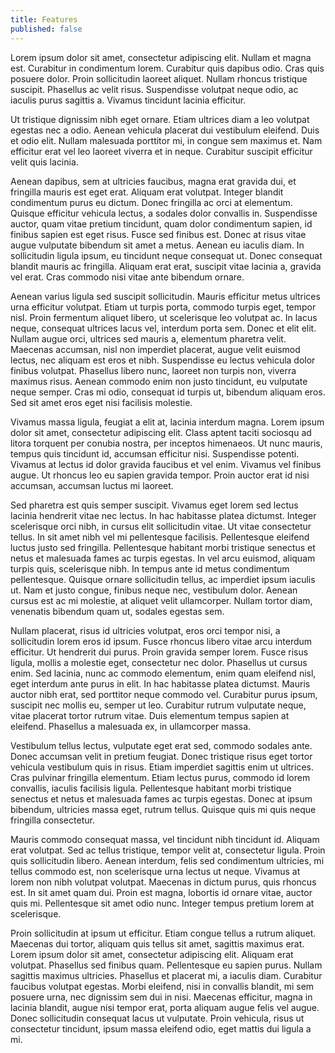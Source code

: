```yaml
---
title: Features
published: false
---
```


Lorem ipsum dolor sit amet, consectetur adipiscing elit. Nullam et magna est. Curabitur in condimentum lorem. Curabitur quis dapibus odio. Cras quis posuere dolor. Proin sollicitudin laoreet aliquet. Nullam rhoncus tristique suscipit. Phasellus ac velit risus. Suspendisse volutpat neque odio, ac iaculis purus sagittis a. Vivamus tincidunt lacinia efficitur.

Ut tristique dignissim nibh eget ornare. Etiam ultrices diam a leo volutpat egestas nec a odio. Aenean vehicula placerat dui vestibulum eleifend. Duis et odio elit. Nullam malesuada porttitor mi, in congue sem maximus et. Nam efficitur erat vel leo laoreet viverra et in neque. Curabitur suscipit efficitur velit quis lacinia.

Aenean dapibus, sem at ultricies faucibus, magna erat gravida dui, et fringilla mauris est eget erat. Aliquam erat volutpat. Integer blandit condimentum purus eu dictum. Donec fringilla ac orci at elementum. Quisque efficitur vehicula lectus, a sodales dolor convallis in. Suspendisse auctor, quam vitae pretium tincidunt, quam dolor condimentum sapien, id finibus sapien est eget risus. Fusce sed finibus est. Donec at risus vitae augue vulputate bibendum sit amet a metus. Aenean eu iaculis diam. In sollicitudin ligula ipsum, eu tincidunt neque consequat ut. Donec consequat blandit mauris ac fringilla. Aliquam erat erat, suscipit vitae lacinia a, gravida vel erat. Cras commodo nisi vitae ante bibendum ornare.

Aenean varius ligula sed suscipit sollicitudin. Mauris efficitur metus ultrices urna efficitur volutpat. Etiam ut turpis porta, commodo turpis eget, tempor nisl. Proin fermentum aliquet libero, ut scelerisque leo volutpat ac. In lacus neque, consequat ultrices lacus vel, interdum porta sem. Donec et elit elit. Nullam augue orci, ultrices sed mauris a, elementum pharetra velit. Maecenas accumsan, nisl non imperdiet placerat, augue velit euismod lectus, nec aliquam est eros et nibh. Suspendisse eu lectus vehicula dolor finibus volutpat. Phasellus libero nunc, laoreet non turpis non, viverra maximus risus. Aenean commodo enim non justo tincidunt, eu vulputate neque semper. Cras mi odio, consequat id turpis ut, bibendum aliquam eros. Sed sit amet eros eget nisi facilisis molestie.

Vivamus massa ligula, feugiat a elit at, lacinia interdum magna. Lorem ipsum dolor sit amet, consectetur adipiscing elit. Class aptent taciti sociosqu ad litora torquent per conubia nostra, per inceptos himenaeos. Ut nunc mauris, tempus quis tincidunt id, accumsan efficitur nisi. Suspendisse potenti. Vivamus at lectus id dolor gravida faucibus et vel enim. Vivamus vel finibus augue. Ut rhoncus leo eu sapien gravida tempor. Proin auctor erat id nisi accumsan, accumsan luctus mi laoreet.

Sed pharetra est quis semper suscipit. Vivamus eget lorem sed lectus lacinia hendrerit vitae nec lectus. In hac habitasse platea dictumst. Integer scelerisque orci nibh, in cursus elit sollicitudin vitae. Ut vitae consectetur tellus. In sit amet nibh vel mi pellentesque facilisis. Pellentesque eleifend luctus justo sed fringilla. Pellentesque habitant morbi tristique senectus et netus et malesuada fames ac turpis egestas. In vel arcu euismod, aliquam turpis quis, scelerisque nibh. In tempus ante id metus condimentum pellentesque. Quisque ornare sollicitudin tellus, ac imperdiet ipsum iaculis ut. Nam et justo congue, finibus neque nec, vestibulum dolor. Aenean cursus est ac mi molestie, at aliquet velit ullamcorper. Nullam tortor diam, venenatis bibendum quam ut, sodales egestas sem.

Nullam placerat, risus id ultricies volutpat, eros orci tempor nisi, a sollicitudin lorem eros id ipsum. Fusce rhoncus libero vitae arcu interdum efficitur. Ut hendrerit dui purus. Proin gravida semper lorem. Fusce risus ligula, mollis a molestie eget, consectetur nec dolor. Phasellus ut cursus enim. Sed lacinia, nunc ac commodo elementum, enim quam eleifend nisl, eget interdum ante purus in elit. In hac habitasse platea dictumst. Mauris auctor nibh erat, sed porttitor neque commodo vel. Curabitur purus ipsum, suscipit nec mollis eu, semper ut leo. Curabitur rutrum vulputate neque, vitae placerat tortor rutrum vitae. Duis elementum tempus sapien at eleifend. Phasellus a malesuada ex, in ullamcorper massa.

Vestibulum tellus lectus, vulputate eget erat sed, commodo sodales ante. Donec accumsan velit in pretium feugiat. Donec tristique risus eget tortor vehicula vestibulum quis in risus. Etiam imperdiet sagittis enim ut ultrices. Cras pulvinar fringilla elementum. Etiam lectus purus, commodo id lorem convallis, iaculis facilisis ligula. Pellentesque habitant morbi tristique senectus et netus et malesuada fames ac turpis egestas. Donec at ipsum bibendum, ultricies massa eget, rutrum tellus. Quisque quis mi quis neque fringilla consectetur.

Mauris commodo consequat massa, vel tincidunt nibh tincidunt id. Aliquam erat volutpat. Sed ac tellus tristique, tempor velit at, consectetur ligula. Proin quis sollicitudin libero. Aenean interdum, felis sed condimentum ultricies, mi tellus commodo est, non scelerisque urna lectus ut neque. Vivamus at lorem non nibh volutpat volutpat. Maecenas in dictum purus, quis rhoncus est. In sit amet quam dui. Proin est magna, lobortis id ornare vitae, auctor quis mi. Pellentesque sit amet odio nunc. Integer tempus pretium lorem at scelerisque.

Proin sollicitudin at ipsum ut efficitur. Etiam congue tellus a rutrum aliquet. Maecenas dui tortor, aliquam quis tellus sit amet, sagittis maximus erat. Lorem ipsum dolor sit amet, consectetur adipiscing elit. Aliquam erat volutpat. Phasellus sed finibus quam. Pellentesque eu sapien purus. Nullam sagittis maximus ultricies. Phasellus et placerat mi, a iaculis diam. Curabitur faucibus volutpat egestas. Morbi eleifend, nisi in convallis blandit, mi sem posuere urna, nec dignissim sem dui in nisi. Maecenas efficitur, magna in lacinia blandit, augue nisi tempor erat, porta aliquam augue felis vel augue. Donec sollicitudin consequat lacus ut vulputate. Proin vehicula, risus ut consectetur tincidunt, ipsum massa eleifend odio, eget mattis dui ligula a mi.
